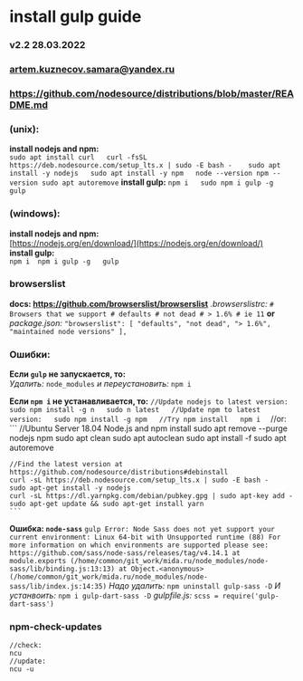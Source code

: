 # install gulp guide
### v2.2 28.03.2022
### artem.kuznecov.samara@yandex.ru
### https://github.com/nodesource/distributions/blob/master/README.md



### (unix): 
  **install nodejs and npm:**   
    ```
      sudo apt install curl  
      curl -fsSL https://deb.nodesource.com/setup_lts.x | sudo -E bash -   
      sudo apt install -y nodejs  
      sudo apt install -y npm  
      node --version
      npm --version
      sudo apt autoremove
    ``` 
  **install gulp:** 
    ```
      npm i  
      sudo npm i gulp -g 
      gulp
    ```


### (windows):  
  **install nodejs and npm:**   
    [https://nodejs.org/en/download/](https://nodejs.org/en/download/)  
  **install gulp:**  
    ```
      npm i 
      npm i gulp -g  
      gulp 
    ```



### browserslist
  **docs: https://github.com/browserslist/browserslist**
    *.browserslistrc:*
      ```
        # Browsers that we support
        # defaults
        # not dead
        # > 1.6%
        # ie 11
      ```
  **or**  
    *package.json:*
      ```
        "browserslist": [
          "defaults",
          "not dead",
          "> 1.6%",
          "maintained node versions"
        ],
      ```



### Ошибки:
  **Если `gulp` не запускается, то:**  
    *Удалить:*
      ```
        node_modules
      ``` 
    *и переустановить:*
      ```
        npm i
      ```

  **Если `npm i` не устанавливается, то:**
    ```
    //Update nodejs to latest version:  
    sudo npm install -g n  
    sudo n latest  
    //Update npm to latest version:  
    sudo npm install -g npm  
    //Try npm install  
    npm i  
    ```
    //or:
    ```
    //Ubuntu Server 18.04 Node.js and npm install
    sudo apt remove --purge nodejs npm
    sudo apt clean
    sudo apt autoclean
    sudo apt install -f
    sudo apt autoremove

    //Find the latest version at https://github.com/nodesource/distributions#debinstall
    curl -sL https://deb.nodesource.com/setup_lts.x | sudo -E bash -
    sudo apt-get install -y nodejs
    curl -sL https://dl.yarnpkg.com/debian/pubkey.gpg | sudo apt-key add -
    sudo apt-get update && sudo apt-get install yarn
    ```

  **Ошибка: `node-sass`** 
    ```
      gulp
      Error: Node Sass does not yet support your current environment: Linux 64-bit with Unsupported runtime (88)
      For more information on which environments are supported please see:
      https://github.com/sass/node-sass/releases/tag/v4.14.1
      at module.exports (/home/common/git_work/mida.ru/node_modules/node-sass/lib/binding.js:13:13)
      at Object.<anonymous> (/home/common/git_work/mida.ru/node_modules/node-sass/lib/index.js:14:35)
    ``` 
      *Надо удалить:*
      ```
        npm uninstall gulp-sass -D
      ```
      *И устанвоить:*
      ```
        npm i gulp-dart-sass -D
      ```
      *gulpfile.js:*
      ```
        scss = require('gulp-dart-sass')
      ```



### npm-check-updates
  ```
  //check:
  ncu
  //update:
  ncu -u
  ```